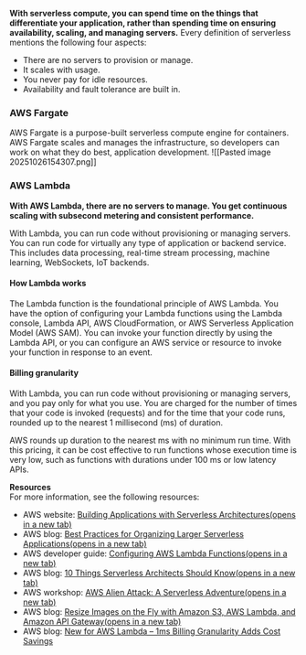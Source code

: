 **With serverless compute, you can spend time on the things that differentiate your application, rather than spending time on ensuring availability, scaling, and managing servers.** Every definition of serverless mentions the following four aspects:

- There are no servers to provision or manage.
- It scales with usage.
- You never pay for idle resources.
- Availability and fault tolerance are built in.

### AWS Fargate
AWS Fargate is a purpose-built serverless compute engine for containers. AWS Fargate scales and manages the infrastructure, so developers can work on what they do best, application development.
![[Pasted image 20251026154307.png]]

### AWS Lambda

**With AWS Lambda, there are no servers to manage. You get continuous scaling with subsecond metering and consistent performance.**
 
With Lambda, you can run code without provisioning or managing servers. You can run code for virtually any type of application or backend service. This includes data processing, real-time stream processing, machine learning, WebSockets, IoT backends.
 
#### How Lambda works
The Lambda function is the foundational principle of AWS Lambda. You have the option of configuring your Lambda functions using the Lambda console, Lambda API, AWS CloudFormation, or AWS Serverless Application Model (AWS SAM). You can invoke your function directly by using the Lambda API, or you can configure an AWS service or resource to invoke your function in response to an event.

#### Billing granularity
With Lambda, you can run code without provisioning or managing servers, and you pay only for what you use. You are charged for the number of times that your code is invoked (requests) and for the time that your code runs, rounded up to the nearest 1 millisecond (ms) of duration.
 
AWS rounds up duration to the nearest ms with no minimum run time. With this pricing, it can be cost effective to run functions whose execution time is very low, such as functions with durations under 100 ms or low latency APIs.

**Resources**  
For more information, see the following resources:
 
- AWS website: [Building Applications with Serverless Architectures(opens in a new tab)](https://aws.amazon.com/lambda/serverless-architectures-learn-more/)
- AWS blog: [Best Practices for Organizing Larger Serverless Applications(opens in a new tab)](https://aws.amazon.com/blogs/compute/best-practices-for-organizing-larger-serverless-applications/)
- AWS developer guide: [Configuring AWS Lambda Functions(opens in a new tab)](https://docs.aws.amazon.com/lambda/latest/dg/lambda-functions.html)
- AWS blog: [10 Things Serverless Architects Should Know(opens in a new tab)](https://aws.amazon.com/blogs/architecture/ten-things-serverless-architects-should-know/)
- AWS workshop: [AWS Alien Attack: A Serverless Adventure(opens in a new tab)](https://alienattack.workshop.aws/)
- AWS blog: [Resize Images on the Fly with Amazon S3, AWS Lambda, and Amazon API Gateway(opens in a new tab)](https://aws.amazon.com/blogs/compute/resize-images-on-the-fly-with-amazon-s3-aws-lambda-and-amazon-api-gateway/)
- AWS blog: [New for AWS Lambda – 1ms Billing Granularity Adds Cost Savings](https://aws.amazon.com/blogs/aws/new-for-aws-lambda-1ms-billing-granularity-adds-cost-savings/)